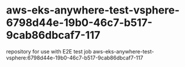 # aws-eks-anywhere-test-vsphere-6798d44e-19b0-46c7-b517-9cab86dbcaf7-117
repository for use with E2E test job aws-eks-anywhere-test-vsphere:6798d44e-19b0-46c7-b517-9cab86dbcaf7-117
